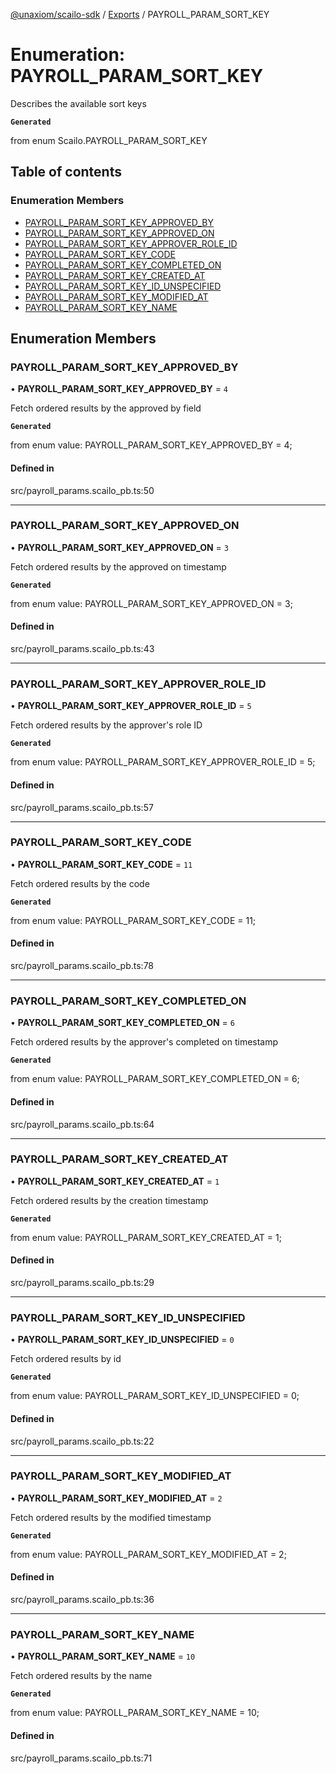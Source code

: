 [@unaxiom/scailo-sdk](../README.md) / [Exports](../modules.md) / PAYROLL\_PARAM\_SORT\_KEY

# Enumeration: PAYROLL\_PARAM\_SORT\_KEY

Describes the available sort keys

**`Generated`**

from enum Scailo.PAYROLL_PARAM_SORT_KEY

## Table of contents

### Enumeration Members

- [PAYROLL\_PARAM\_SORT\_KEY\_APPROVED\_BY](PAYROLL_PARAM_SORT_KEY.md#payroll_param_sort_key_approved_by)
- [PAYROLL\_PARAM\_SORT\_KEY\_APPROVED\_ON](PAYROLL_PARAM_SORT_KEY.md#payroll_param_sort_key_approved_on)
- [PAYROLL\_PARAM\_SORT\_KEY\_APPROVER\_ROLE\_ID](PAYROLL_PARAM_SORT_KEY.md#payroll_param_sort_key_approver_role_id)
- [PAYROLL\_PARAM\_SORT\_KEY\_CODE](PAYROLL_PARAM_SORT_KEY.md#payroll_param_sort_key_code)
- [PAYROLL\_PARAM\_SORT\_KEY\_COMPLETED\_ON](PAYROLL_PARAM_SORT_KEY.md#payroll_param_sort_key_completed_on)
- [PAYROLL\_PARAM\_SORT\_KEY\_CREATED\_AT](PAYROLL_PARAM_SORT_KEY.md#payroll_param_sort_key_created_at)
- [PAYROLL\_PARAM\_SORT\_KEY\_ID\_UNSPECIFIED](PAYROLL_PARAM_SORT_KEY.md#payroll_param_sort_key_id_unspecified)
- [PAYROLL\_PARAM\_SORT\_KEY\_MODIFIED\_AT](PAYROLL_PARAM_SORT_KEY.md#payroll_param_sort_key_modified_at)
- [PAYROLL\_PARAM\_SORT\_KEY\_NAME](PAYROLL_PARAM_SORT_KEY.md#payroll_param_sort_key_name)

## Enumeration Members

### PAYROLL\_PARAM\_SORT\_KEY\_APPROVED\_BY

• **PAYROLL\_PARAM\_SORT\_KEY\_APPROVED\_BY** = ``4``

Fetch ordered results by the approved by field

**`Generated`**

from enum value: PAYROLL_PARAM_SORT_KEY_APPROVED_BY = 4;

#### Defined in

src/payroll_params.scailo_pb.ts:50

___

### PAYROLL\_PARAM\_SORT\_KEY\_APPROVED\_ON

• **PAYROLL\_PARAM\_SORT\_KEY\_APPROVED\_ON** = ``3``

Fetch ordered results by the approved on timestamp

**`Generated`**

from enum value: PAYROLL_PARAM_SORT_KEY_APPROVED_ON = 3;

#### Defined in

src/payroll_params.scailo_pb.ts:43

___

### PAYROLL\_PARAM\_SORT\_KEY\_APPROVER\_ROLE\_ID

• **PAYROLL\_PARAM\_SORT\_KEY\_APPROVER\_ROLE\_ID** = ``5``

Fetch ordered results by the approver's role ID

**`Generated`**

from enum value: PAYROLL_PARAM_SORT_KEY_APPROVER_ROLE_ID = 5;

#### Defined in

src/payroll_params.scailo_pb.ts:57

___

### PAYROLL\_PARAM\_SORT\_KEY\_CODE

• **PAYROLL\_PARAM\_SORT\_KEY\_CODE** = ``11``

Fetch ordered results by the code

**`Generated`**

from enum value: PAYROLL_PARAM_SORT_KEY_CODE = 11;

#### Defined in

src/payroll_params.scailo_pb.ts:78

___

### PAYROLL\_PARAM\_SORT\_KEY\_COMPLETED\_ON

• **PAYROLL\_PARAM\_SORT\_KEY\_COMPLETED\_ON** = ``6``

Fetch ordered results by the approver's completed on timestamp

**`Generated`**

from enum value: PAYROLL_PARAM_SORT_KEY_COMPLETED_ON = 6;

#### Defined in

src/payroll_params.scailo_pb.ts:64

___

### PAYROLL\_PARAM\_SORT\_KEY\_CREATED\_AT

• **PAYROLL\_PARAM\_SORT\_KEY\_CREATED\_AT** = ``1``

Fetch ordered results by the creation timestamp

**`Generated`**

from enum value: PAYROLL_PARAM_SORT_KEY_CREATED_AT = 1;

#### Defined in

src/payroll_params.scailo_pb.ts:29

___

### PAYROLL\_PARAM\_SORT\_KEY\_ID\_UNSPECIFIED

• **PAYROLL\_PARAM\_SORT\_KEY\_ID\_UNSPECIFIED** = ``0``

Fetch ordered results by id

**`Generated`**

from enum value: PAYROLL_PARAM_SORT_KEY_ID_UNSPECIFIED = 0;

#### Defined in

src/payroll_params.scailo_pb.ts:22

___

### PAYROLL\_PARAM\_SORT\_KEY\_MODIFIED\_AT

• **PAYROLL\_PARAM\_SORT\_KEY\_MODIFIED\_AT** = ``2``

Fetch ordered results by the modified timestamp

**`Generated`**

from enum value: PAYROLL_PARAM_SORT_KEY_MODIFIED_AT = 2;

#### Defined in

src/payroll_params.scailo_pb.ts:36

___

### PAYROLL\_PARAM\_SORT\_KEY\_NAME

• **PAYROLL\_PARAM\_SORT\_KEY\_NAME** = ``10``

Fetch ordered results by the name

**`Generated`**

from enum value: PAYROLL_PARAM_SORT_KEY_NAME = 10;

#### Defined in

src/payroll_params.scailo_pb.ts:71
